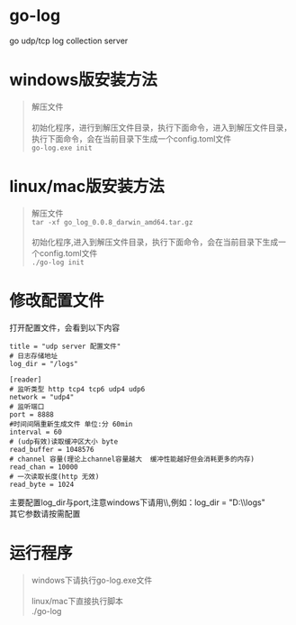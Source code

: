 # go-log
go udp/tcp log collection server

# windows版安装方法
>解压文件<br><br>
初始化程序，进行到解压文件目录，执行下面命令，进入到解压文件目录，执行下面命令，会在当前目录下生成一个config.toml文件<br>
`go-log.exe init`
# linux/mac版安装方法
>解压文件<br>
`tar -xf go_log_0.0.8_darwin_amd64.tar.gz`<br><br>
初始化程序,进入到解压文件目录，执行下面命令，会在当前目录下生成一个config.toml文件<br>
`./go-log init`
# 修改配置文件
打开配置文件，会看到以下内容<br>
```
title = "udp server 配置文件"
# 日志存储地址
log_dir = "/logs"

[reader]
# 监听类型 http tcp4 tcp6 udp4 udp6
network = "udp4"
# 监听端口
port = 8888
#时间间隔重新生成文件 单位:分 60min
interval = 60
# (udp有效)读取缓冲区大小 byte
read_buffer = 1048576
# channel 容量(理论上channel容量越大  缓冲性能越好但会消耗更多的内存)
read_chan = 10000
# 一次读取长度(http 无效)
read_byte = 1024
```
主要配置log_dir与port,注意windows下请用\\\\,例如：log_dir = "D:\\\\logs"<br>
其它参数请按需配置
# 运行程序
>windows下请执行go-log.exe文件<br><br>
linux/mac下直接执行脚本<br>
./go-log


